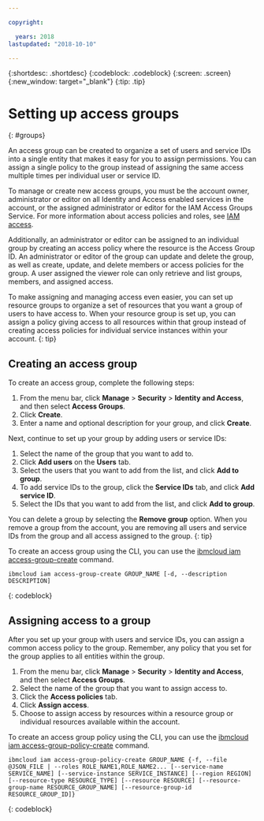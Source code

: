 ```yaml
---

copyright:

  years: 2018
lastupdated: "2018-10-10"

---
```


{:shortdesc: .shortdesc}
{:codeblock: .codeblock}
{:screen: .screen}
{:new_window: target="_blank"}
{:tip: .tip}


# Setting up access groups
{: #groups}

An access group can be created to organize a set of users and service IDs into a single entity that makes it easy for you to assign permissions. You can assign a single policy to the group instead of assigning the same access multiple times per individual user or service ID.

To manage or create new access groups, you must be the account owner, administrator or editor on all Identity and Access enabled services in the account, or the assigned administrator or editor for the IAM Access Groups Service. For more information about access policies and roles, see [IAM access](/docs/iam/users_roles.html#userroles).

Additionally, an administrator or editor can be assigned to an individual group by creating an access policy where the resource is the Access Group ID. An administrator or editor of the group can update and delete the group, as well as create, update, and delete members or access policies for the group. A user assigned the viewer role can only retrieve and list groups, members, and assigned access.

To make assigning and managing access even easier, you can set up resource groups to organize a set of resources that you want a group of users to have access to. When your resource group is set up, you can assign a policy giving access to all resources within that group instead of creating access policies for individual service instances within your account. 
{: tip}

## Creating an access group

To create an access group, complete the following steps:

1. From the menu bar, click **Manage** &gt; **Security** &gt; **Identity and Access**, and then select **Access Groups**.
2. Click **Create**.
3. Enter a name and optional description for your group, and click **Create**.

Next, continue to set up your group by adding users or service IDs:

1. Select the name of the group that you want to add to.
2. Click **Add users** on the **Users** tab. 
3. Select the users that you want to add from the list, and click **Add to group**.
4. To add service IDs to the group, click the **Service IDs** tab, and click **Add service ID**.
5. Select the IDs that you want to add from the list, and click **Add to group**.

You can delete a group by selecting the **Remove group** option. When you remove a group from the account, you are removing all users and service IDs from the group and all access assigned to the group.
{: tip}

To create an access group using the CLI, you can use the [ibmcloud iam access-group-create](/docs/cli/reference/ibmcloud/cli_api_policy.html#ibmcloud_iam_access_group_create) command.
```
ibmcloud iam access-group-create GROUP_NAME [-d, --description DESCRIPTION]
```
{: codeblock}


## Assigning access to a group

After you set up your group with users and service IDs, you can assign a common access policy to the group. Remember, any policy that you set for the group applies to all entities within the group.

1. From the menu bar, click **Manage** &gt; **Security** &gt; **Identity and Access**, and then select **Access Groups**.
2. Select the name of the group that you want to assign access to. 
3. Click the **Access policies** tab.
4. Click **Assign access**. 
5. Choose to assign access by resources within a resource group or individual resources available within the account.

To create an access group policy using the CLI, you can use the [ibmcloud iam access-group-policy-create](/docs/cli/reference/ibmcloud/cli_api_policy.html#ibmcloud_iam_access_group_policy_create) command.
```
ibmcloud iam access-group-policy-create GROUP_NAME {-f, --file @JSON_FILE | --roles ROLE_NAME1,ROLE_NAME2... [--service-name SERVICE_NAME] [--service-instance SERVICE_INSTANCE] [--region REGION] [--resource-type RESOURCE_TYPE] [--resource RESOURCE] [--resource-group-name RESOURCE_GROUP_NAME] [--resource-group-id RESOURCE_GROUP_ID]}
```
{: codeblock}
